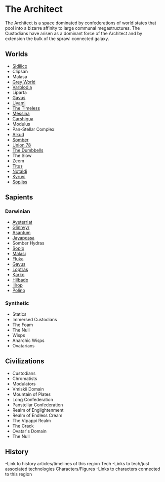 # The Architect

The Architect is a space dominated by confederations of world states that pool into a bizarre affinity to large communal megastructures.  The Custodians have arisen as a dominant force of the Architect and by extension the bulk of the sprawl connected galaxy.

## Worlds
- [Sidilico](/Stellar_Abyss_Setting_Bible/1_Worlds_Systems/Sidilico.md)
- Clipsan
- Malasa
- [Grey World](/Stellar_Abyss_Setting_Bible/1_Worlds_Systems/Grey_World.md)
- [Varblodia](/Stellar_Abyss_Setting_Bible/1_Worlds_Systems/Varblodia.md)
- Liparta
- [Gavus](/Stellar_Abyss_Setting_Bible/1_Worlds_Systems/Gavus.md)
- [Uvami](/Stellar_Abyss_Setting_Bible/1_Worlds_Systems/Uvami.md)
- [The Timeless](/Stellar_Abyss_Setting_Bible/1_Worlds_Systems/The_Timeless.md)
- [Messina](/Stellar_Abyss_Setting_Bible/1_Worlds_Systems/Messina.md)
- [Carshigua](/Stellar_Abyss_Setting_Bible/1_Worlds_Systems/Carshigua.md)
- Modulus
- Pan-Stellar Complex
- [Alkud](/Stellar_Abyss_Setting_Bible/1_Worlds_Systems/Alkud.md)
- [Somber](/Stellar_Abyss_Setting_Bible/1_Worlds_Systems/Somber.md)
- [Union 78](/Stellar_Abyss_Setting_Bible/1_Worlds_Systems/Soto_4.md)
- [The Dumbbells](/Stellar_Abyss_Setting_Bible/1_Worlds_Systems/Dumbells.md)
- The Slow
- Zeem
- [Titus](/Stellar_Abyss_Setting_Bible/1_Worlds_Systems/Titus.md)
- [Notaldi](/Stellar_Abyss_Setting_Bible/1_Worlds_Systems/Votaldi.md)
- [Kyruvi](/Stellar_Abyss_Setting_Bible/1_Worlds_Systems/Kyruvi.md)
- [Sopliss](/Stellar_Abyss_Setting_Bible/1_Worlds_Systems/Sopliss.md)

## Sapients

### Darwinian
- [Aveterriat](/Stellar_Abyss_Setting_Bible/2_Sapients/Aveterriat.md)
- [Glinnvyr](/Stellar_Abyss_Setting_Bible/2_Sapients/Glinnvyr.md)
- [Asantum](/Stellar_Abyss_Setting_Bible/2_Sapients/Asantum.md)
- [Jayapossa](/Stellar_Abyss_Setting_Bible/2_Sapients/Jayapossa.md)
- Somber Hydras
- [Soplo](/Stellar_Abyss_Setting_Bible/2_Sapients/Soplo.md)
- [Malasi](](/Stellar_Abyss_Setting_Bible/1_Sapients/Malasi.md))
- [Fluka](/Stellar_Abyss_Setting_Bible/2_Sapients/Fluka.md)
- [Gavus](/Stellar_Abyss_Setting_Bible/2_Sapients/Gavus.md)
- [Loptras](/Stellar_Abyss_Setting_Bible/2_Sapients/Loptras.md)
- [Karko](/Stellar_Abyss_Setting_Bible/2_Sapients/Karko.md)
- [Hilbado](/Stellar_Abyss_Setting_Bible/2_Sapients/Hilbado.md)
- [Illrop](/Stellar_Abyss_Setting_Bible/2_Sapients/Illrop.md)
- [Polino](/Stellar_Abyss_Setting_Bible/2_Sapients/Polino.md)

### Synthetic
- Statics
- Immersed Custodians
- The Foam
- The Null
- Wisps
- Anarchic Wisps
- Ovatarians

## Civilizations
- Custodians
- Chromatists
- Modulators
- Vmiskii Domain
- Mountain of Plates
- Long Confederation
- Panstellar Confederation
- Realm of Englightenment
- Realm of Endless Cream
- The Vipappi Realm
- The Crack
- Ovatar's Domain
- The Null



## History
-Link to history articles/timelines of this region
Tech
-Links to tech/just associated technologies
Characters/Figures
-Links to characters connected to this region
